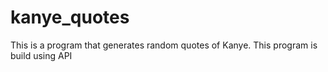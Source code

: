 # kanye_quotes
This is a program that generates random quotes of Kanye. This program is build using API
